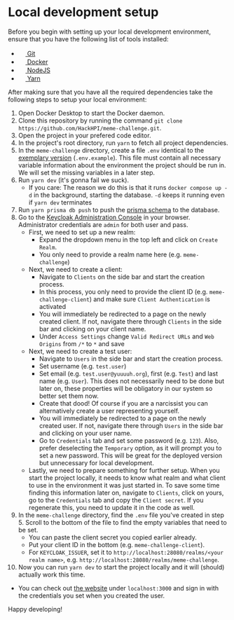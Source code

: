 # Local development setup

Before you begin with setting up your local development environment, ensure that you have the following list of tools installed:

- [<img
  src="https://user-images.githubusercontent.com/82543715/142914382-5be71efd-9e34-46c2-aad6-04255c430594.png"
  width="16" height="16"> Git](https://git-scm.com/downloads)
- [<img
  src="https://user-images.githubusercontent.com/58258541/143049489-668aea70-bb2c-420d-b3e8-e0edc42a4e92.png"
  width="16" height="16"> Docker](https://docs.docker.com/get-docker/)
- [<img
  src="https://user-images.githubusercontent.com/58258541/143050266-4a2030d1-c319-447d-812b-2ad8a4020d48.png"
  width="16" height="16"> NodeJS](https://nodejs.org)
- [<img
  src="https://user-images.githubusercontent.com/58258541/143050227-b374b1f7-e28e-4b90-b7f0-b9112521d3b1.png"
  width="16" height="16"> Yarn](https://yarnpkg.com/)

After making sure that you have all the required dependencies take the following steps to setup your local environment:

1. Open Docker Desktop to start the Docker daemon.
2. Clone this repository by running the command `git clone https://github.com/HackHPI/meme-challenge.git`.
3. Open the project in your prefered code editor.
4. In the project's root directory, run `yarn` to fetch all project dependencies.
5. In the `meme-challenge` directory, create a file `.env` identical to the [exemplary version](.env.example) (`.env.example`). This file must contain all necessary variable information about the environment the project should be run in. We will set the missing variables in a later step.
6. Run `yarn dev` (it's gonna fail we suck).
   - If you care: The reason we do this is that it runs `docker compose up -d` in the background, starting the database. `-d` keeps it running even if `yarn dev` terminates
7. Run `yarn prisma db push` to push the [prisma schema](/prisma/schema.prisma) to the database.
8. Go to the [Keycloak Administration Console](http://localhost:28080/admin/master/console/) in your browser. Administrator credentials are `admin` for both user and pass.
   - First, we need to set up a new realm:
     - Expand the dropdown menu in the top left and click on `Create Realm`.
     - You only need to provide a realm name here (e.g. `meme-challenge`)
   - Next, we need to create a client:
     - Navigate to `Clients` on the side bar and start the creation process.
     - In this process, you only need to provide the client ID (e.g. `meme-challenge-client`) and make sure `Client Authentication` is activated
     - You will immediately be redirected to a page on the newly created client. If not, navigate there through `Clients` in the side bar and clicking on your client name.
     - Under `Access Settings` change `Valid Redirect URLs` and `Web Origins` from `/*` to `*` and save
   - Next, we need to create a test user:
     - Navigate to `Users` in the side bar and start the creation process.
     - Set username (e.g. `test.user`)
     - Set email (e.g. `test.user@yuuuuh.org`), first (e.g. `Test`) and last name (e.g. `User`). This does not necessarily need to be done but later on, these properties will be obligatory in our system so better set them now.
     - Create that dood! Of course if you are a narcissist you can alternatively create a user representing yourself.
     - You will immediately be redirected to a page on the newly created user. If not, navigate there through `Users` in the side bar and clicking on your user name.
     - Go to `Credentials` tab and set some password (e.g. `123`). Also, prefer deselecting the `Temporary` option, as it will prompt you to set a new password. This will be great for the deployed version but unnecessary for local development.
   - Lastly, we need to prepare something for further setup. When you start the project locally, it needs to know what realm and what client to use in the environment it was just started in. To save some time finding this information later on, navigate to `Clients`, click on yours, go to the `Credentials` tab and copy the `Client secret`. If you regenerate this, you need to update it in the code as well.
9. In the `meme-challenge` directory, find the `.env` file you've created in step 5. Scroll to the bottom of the file to find the empty variables that need to be set.
   - You can paste the client secret you copied earlier already.
   - Put your client ID in the bottom (e.g. `meme-challenge-client`).
   - For `KEYCLOAK_ISSUER`, set it to `http://localhost:28080/realms/<your realm name>`, e.g. `http://localhost:28080/realms/meme-challenge`.
10. Now you can run `yarn dev` to start the project locally and it will (should) actually work this time.
   - You can check out [the website](http://localhost:3000) under `localhost:3000` and sign in with the credentials you set when you created the user.

Happy developing!
